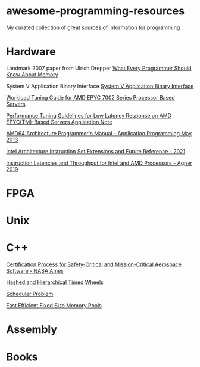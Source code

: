 # awesome-programming-resources
My curated collection of great sources of information for programming

# Hardware 
Landmark 2007 paper from Ulrich Drepper 
[What Every Programmer Should Know About Memory](papers/cpumemory.pdf)

System V Application Binary Interface 
[System V Application Binary Interface](papers/x86-64-psABI-1.0.pdf)

[Workload Tuning Guide for AMD EPYC 7002 Series Processor Based Servers](https://developer.amd.com/wp-content/resources/56745_0.75.pdf)

[Performance Tuning Guidelines for Low Latency Response on AMD EPYC(TM)-Based Servers Application Note](https://www.amd.com/system/files/TechDocs/56263-EPYC-performance-tuning-app-note.pdf)

[AMD64 Architecture Programmer's Manual - Application Programming May 2013](papers/24592_APM_v11.pdf)

[Intel Architecture Instruction Set Extensions and Future Reference - 2021](papers/architecture-instruction-set-extensions-programming-reference.pdf)

[Instruction Latencies and Throughput for Intel and AMD Processors - Agner 2019](papers/x86-timing.pdf)

# FPGA


# Unix


# C++

[Certification Process for Safety-Critical and Mission-Critical Aerospace Software - NASA Ames](papers/20040014965.pdf)

[Hashed and Hierarchical Timed Wheels](papers/sosp87-timing-wheels.pdf)

[Scheduler Problem](papers/scheduler_problem.png)

[Fast Efficient Fixed Size Memory Pools](papers/computation_tools_2012_1_10_80006.pdf)

# Assembly

# Books



